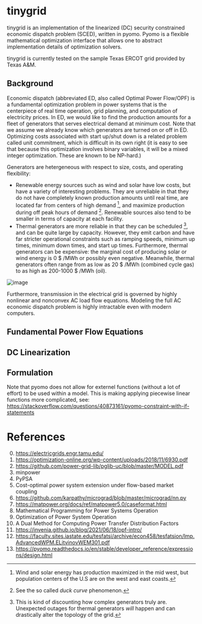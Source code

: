 # tinygrid 

tinygrid is an implementation of the linearized (DC) security constrained economic dispatch problem (SCED), written in pyomo. Pyomo is a flexible mathematical optimization interface that allows one to abstract implementation details of optimization solvers. 

tinygrid is currently tested on the sample Texas ERCOT grid provided by Texas A&M. 
## Background 

Economic dispatch (abbreviated ED, also called Optimal Power Flow/OPF) is a fundamental optimization problem in power systems that is the centerpiece of real time operation, grid planning, and computation of electricity prices. In ED, we would like to find the production amounts for a fleet of generators that serves electrical demand at minimum cost. Note that we assume we already know which generators are turned on or off in ED. Optimizing costs associated with start up/shut down is a related problem called unit commitment, which is difficult in its own right (it is easy to see that because this optimization involves binary variables, it will be a mixed integer optimization. These are known to be NP-hard.) 

Generators are hetergeneous with respect to size, costs, and operating flexibility: 

- Renewable energy sources such as wind and solar have low costs, but have a variety of interesting problems. They are unreliable in that they do not have completely known production amounts until real time, are located far from centers of high demand [^2], and maximize production during off peak hours of demand [^1]. Renewable sources also tend to be smaller in terms of capacity at each facility. 
- Thermal generators are more reliable in that they can be scheduled [^3], and can be quite large by capacity. However, they emit carbon and have far stricter operational constraints such as ramping speeds, minimum up times, minimum down times, and start up times. Furthermore, thermal generators can be expensive: the marginal cost of producing solar or wind energy is 0 \$ /MWh or possibly even negative. Meanwhile, thermal generators often range from as low as 20 \$ /MWh (combined cycle gas) to as high as 200-1000 \$ /MWh (oil).

![image](https://www.e-education.psu.edu/ebf200/sites/www.e-education.psu.edu.ebf200/files/generation%20stack.jpg)

Furthermore, transmission in the electrical grid is governed by highly nonlinear and nonconvex AC load flow equations. Modeling the full AC economic dispatch problem is highly intractable even with modern computers. 

## Fundamental Power Flow Equations

## DC Linearization



[^1]: See the so called *duck curve* phenomenon. 
[^2]: Wind and solar energy has production maximized in the mid west, but population centers of the U.S are on the west and east coasts. 
[^3]: This is kind of discounting how complex generators truly are. Unexpected outages for thermal generators *will* happen and can drastically alter the topology of the grid. 
[^4]: From the paper `Cost-optimal power system extension under flow-based market
coupling`. 

## Formulation

Note that pyomo does not allow for externel functions (without a lot of effort) to be used within a model. This is making applying piecewise linear functions more complicated, see: https://stackoverflow.com/questions/40873161/pyomo-constraint-with-if-statements
# References 
0. https://electricgrids.engr.tamu.edu/
1. https://optimization-online.org/wp-content/uploads/2018/11/6930.pdf
2. https://github.com/power-grid-lib/pglib-uc/blob/master/MODEL.pdf
3. minpower 
4. PyPSA
5. Cost-optimal power system extension under flow-based market
coupling 
6. https://github.com/karpathy/micrograd/blob/master/micrograd/nn.py
7. https://matpower.org/docs/ref/matpower5.0/caseformat.html
8. Mathematical Programming for Power Systems Operation
9. Optimization of Power System Operation
10. A Dual Method for Computing Power Transfer
Distribution Factors
11. https://invenia.github.io/blog/2021/06/18/opf-intro/
12. https://faculty.sites.iastate.edu/tesfatsi/archive/econ458/tesfatsion/lmp.AdvancedWPM.ELitvinovWEM301.pdf
13. https://pyomo.readthedocs.io/en/stable/developer_reference/expressions/design.html
